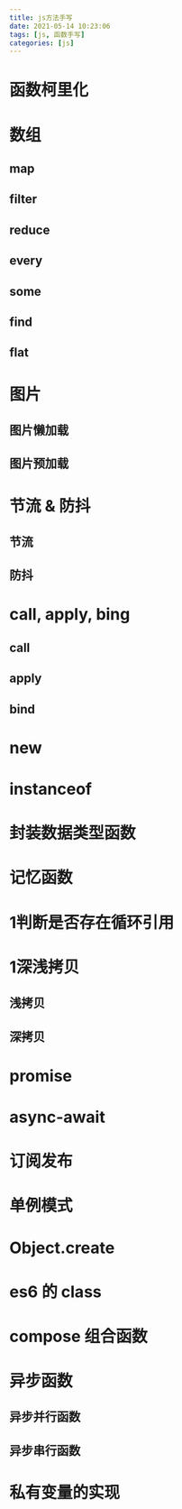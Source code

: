```yaml
---
title: js方法手写
date: 2021-05-14 10:23:06
tags: [js, 函数手写]
categories: [js]
---
```

# 函数柯里化
# 数组
## map
## filter
## reduce
## every
## some
## find
## flat
# 图片
## 图片懒加载
## 图片预加载
# 节流 & 防抖
## 节流
## 防抖
# call, apply, bing
## call
## apply
## bind
# new
# instanceof
# 封装数据类型函数
# 记忆函数
# 1判断是否存在循环引用
# 1深浅拷贝
## 浅拷贝
## 深拷贝
# promise
# async-await
# 订阅发布
# 单例模式
# Object.create
# es6 的 class
# compose 组合函数
# 异步函数
## 异步并行函数
## 异步串行函数
# 私有变量的实现






